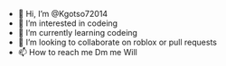 - 👋 Hi, I’m @Kgotso72014
- 👀 I’m interested in codeing
- 🌱 I’m currently learning codeing
- 💞️ I’m looking to collaborate on roblox or pull requests
- 📫 How to reach me Dm me
Will 
<!---
Kgotso72014/Kgotso72014 is a ✨ special ✨ repository because its `README.md` (this file) appears on your GitHub profile.
You can click the Preview link to take a look at your changes.
--->
